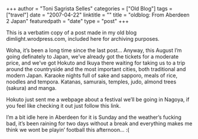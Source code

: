 +++
author = "Toni Sagrista Selles"
categories = ["Old Blog"]
tags = ["travel"]
date = "2007-04-22"
linktitle = ""
title = "oldblog: From Aberdeen 2 Japan" 
featuredpath = "date"
type = "post"
+++

<div class="post-notice">
This is a verbatim copy of a post made in my old blog dimlight.wrodpress.com, included here for archiving purposes.
</div>

Woha, it’s been a long time since the last post… Anyway, this August I’m going definately to Japan, we’ve already got the tickets for a moderate price, and we’ve got Hokuto and Ikuya there waiting for taking us to a trip around the countryside and the most important cities, both traditional and modern Japan. Karaoke nights full of sake and sapporo, meals of rice, noodles and tempora. Katanas, samurais, temples, judo, almond trees (sakura) and manga.

Hokuto just sent me a webpage about a festival we’ll be going in Nagoya, if you feel like checking it out just follow this link.

I’m a bit idle here in Aberdeen for it is Sunday and the weather’s fucking bad, it’s been raining for two days without a break and everything makes me think we wont be playin’ football this afternoon… :(
